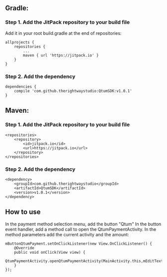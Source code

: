 ## Gradle:

### Step 1. Add the JitPack repository to your build file

Add it in your root build.gradle at the end of repositories:

```
allprojects {
    repositories {
        ...
	    maven { url 'https://jitpack.io' }
    }
}
```
	
### Step 2. Add the dependency

```
dependencies {
    compile 'com.github.therightwaystudio:QtumSDK:v1.0.1'
}
```
	
## Maven:

### Step 1. Add the JitPack repository to your build file

```
<repositories>
	<repository>
        <id>jitpack.io</id>
        <url>https://jitpack.io</url>
	</repository>
</repositories>
```
	
### Step 2. Add the dependency

```
<dependency>
    <groupId>com.github.therightwaystudio</groupId>
    <artifactId>QtumSDK</artifactId>
    <version>v1.0.1</version>
</dependency>
```

## How to use

In the payment method selection menu, add the button "Qtum"
In the button event handler, add a method call to open the QtumPaymentActivity. In the method parameters add the current activity and the amount:

```
mButtonQtumPayment.setOnClickListener(new View.OnClickListener() {
    @Override
    public void onClick(View view) {
        QtumPaymentActivity.openQtumPaymentActivity(MainActivity.this,mEditTextAmount.getText().toString());
    }
});
```